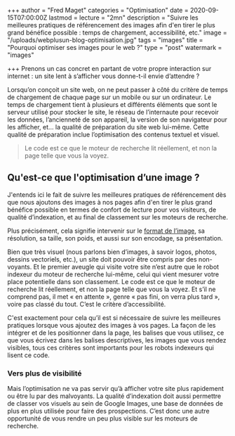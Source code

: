 +++
author = "Fred Maget"
categories = "Optimisation"
date = 2020-09-15T07:00:00Z
lastmod = 
lecture = "2mn"
description = "Suivre les meilleures pratiques de référencement des images afin d'en tirer le plus grand bénéfice possible : temps de chargement, accessibilité, etc."
image = "/uploads/webplusun-blog-optimisation.jpg"
tags = "images"
title = "Pourquoi optimiser ses images pour le web ?"
type = "post"
watermark = "images"

+++
Prenons un cas concret en partant de votre propre interaction sur internet : un site lent à s’afficher vous donne-t-il envie d’attendre ?

Lorsqu’on conçoit un site web, on ne peut passer à côté du critère de temps de chargement de chaque page sur un mobile ou sur un ordinateur. Le temps de chargement tient à plusieurs et différents éléments que sont le serveur utilisé pour stocker le site, le réseau de l’internaute pour recevoir les données, l’ancienneté de son appareil, la version de son navigateur pour les afficher, et… la qualité de préparation du site web lui-même. Cette qualité de préparation inclue l’optimisation des contenus textuel et visuel.

> Le code est ce que le moteur de recherche lit réellement, et non la page telle que vous la voyez.

## **Qu'est-ce que l'optimisation d’une image ?**

J'entends ici le fait de suivre les meilleures pratiques de référencement dès que nous ajoutons des images à nos pages afin d'en tirer le plus grand bénéfice possible en termes de confort de lecture pour vos visiteurs, de qualité d’indexation, et au final de classement sur les moteurs de recherche.

Plus précisément, cela signifie intervenir sur le [format de l’image](/blog/quel-format-d-images-choisir-pour-mon-site-web/), sa résolution, sa taille, son poids, et aussi sur son encodage, sa présentation.

Bien que très visuel (nous parlons bien d’images, à savoir logos, photos, dessins vectoriels, etc.), un site doit pouvoir être compris par des non-voyants. Et le premier aveugle qui visite votre site n’est autre que le robot indexeur du moteur de recherche lui-même, celui qui vient mesurer votre place potentielle dans son classement. Le code est ce que le moteur de recherche lit réellement, et non la page telle que vous la voyez. Et s’il ne comprend pas, il met « en attente », genre « pas fini, on verra plus tard », voire pas classé du tout. C’est le critère d’accessibilité.

C'est exactement pour cela qu’il est si nécessaire de suivre les meilleures pratiques lorsque vous ajoutez des images à vos pages. La façon de les intégrer et de les positionner dans la page, les balises que vous utilisez, ce que vous écrivez dans les balises descriptives, les images que vous rendez visibles, tous ces critères sont importants pour les robots indexeurs qui lisent ce code.

### **Vers plus de visibilité**

Mais l’optimisation ne va pas servir qu’à afficher votre site plus rapidement ou être lu par des malvoyants. La qualité d’indexation doit aussi permettre de classer vos visuels au sein de Google Images, une base de données de plus en plus utilisée pour faire des prospections. C’est donc une autre opportunité de vous rendre un peu plus visible sur les moteurs de recherche.